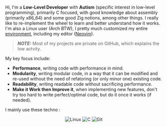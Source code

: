Hi, I'm a **Low-Level Developer** with **Autism** (specific interest in low-level programming), primarily C focused, with good knowledge about assembly (primarily x86_64) and some good Zig notions, among other things. I really like to re-implement the wheel to learn and better understand how it works. I'm also a Linux user (Arch BTW), I pretty much customized my entire [environment](https://github.com/Malcret/dotfiles), including my editor ([Neovim](https://github.com/Malcret/nulVim)).

> **_NOTE:_** Most of my projects are private on GitHub, which explains the low actvity.

My key focus include:
- **Performance**, writing code with performance in mind.
- **Modularity**, writing modular code, in a way that it can be modified and re-used without the need of refatoring (or only minor one) existing code.
- **Readability**, writing readable code without sacrificing performance.
- **Make it Work then Improve it**, when implementing new features, don't try too hard to write perfect/optimal code, but do it once it works (if needed).

I mainly use these techno :
<p align="center">
  <img alt="Linux" src="https://img.shields.io/badge/LINUX-FCC624?style=for-the-badge&logo=linux&logoColor=black"/>
  <img alt="C" src="https://img.shields.io/badge/C-A8B9CC?style=for-the-badge&logo=c&logoColor=black"/>
  <img alt="Git" src="https://img.shields.io/badge/GIT-F05032?style=for-the-badge&logo=git&logoColor=white"/>
</p>

